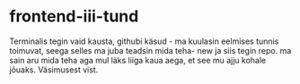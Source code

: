 # frontend-iii-tund
Terminalis tegin vaid kausta, githubi käsud - ma kuulasin eelmises tunnis toimuvat, seega selles ma juba teadsin mida teha- new ja siis tegin repo. ma sain aru mida teha aga mul läks liiga kaua aega, et see mu ajju kohale jõuaks. Väsimusest vist.